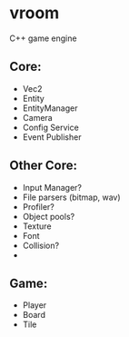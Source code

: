 # vroom
C++ game engine

## Core:
- Vec2
- Entity
- EntityManager
- Camera
- Config Service
- Event Publisher

## Other Core:
- Input Manager?
- File parsers (bitmap, wav)
- Profiler?
- Object pools?
- Texture
- Font
- Collision?
-

## Game:
- Player
- Board
- Tile

